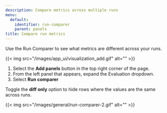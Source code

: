 ```yaml
---
description: Compare metrics across multiple runs
menu:
  default:
    identifier: run-comparer
    parent: panels
title: Compare run metrics
---
```


Use the Run Comparer to see what metrics are different across your runs.


{{< img src="/images/app_ui/visualization_add.gif" alt="" >}}

1. Select the **Add panels** button in the top right corner of the page.
2. From the left panel that appears, expand the Evaluation dropdown.
3. Select **Run comparer**



Toggle the **diff only** option to hide rows where the values are the same across runs.​​

{{< img src="/images/general/run-comparer-2.gif" alt="" >}}